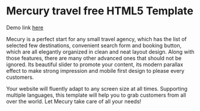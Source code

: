 # Mercury travel free HTML5 Template

Demo link [here](http://awe7.com/demo/?theme=Mercury%20travel)

Mecury is a perfect start for any small travel agency, which has the list of selected few destinations, convenient search form and booking button, which are all elegantly organized in clean and neat layout design. Along with those features, there are many other advanced ones that should not be ignored. Its beautiful slider to promote your content, its modern parallax effect to make strong impression and mobile first design to please every customers.

Your website will fluently adapt to any screen size at all times. Supporting multiple languages, this template will help you to grab customers from all over the world. Let Mecury take care of all your needs!
